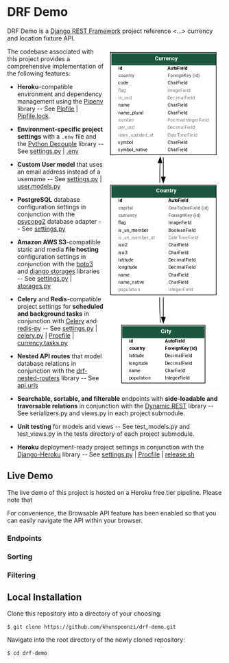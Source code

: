 # DRF Demo

DRF Demo is a [Django REST Framework](https://github.com/encode/django-rest-framework) project reference <...> currency and location fixture API.

<img align="right" src="./documentation/images/drf-demo-schema.png" alt="screenshot runserver in browser">

The codebase associated with this project provides a comprehensive implementation of the following features:

- **Heroku**-compatible environment and dependency management using the [Pipenv](https://github.com/pypa/pipenv) library -- See [Pipfile](./Pipfile) | [Pipfile.lock](./Pipfile.lock).

- **Environment-specific project settings** with a `.env` file and the [Python Decouple](https://github.com/henriquebastos/python-decouple/) library -- See [settings.py](./config/settings.py) | [.env](./.env.example)

- **Custom User model** that uses an email address instead of a username -- See [settings.py](./config/settings.py) | [user.models.py](./user/models.py)

- **PostgreSQL** database configuration settings in conjunction with the [psycopg2](https://github.com/psycopg/psycopg2) database adapter -- See [settings.py](./config/settings.py)

- **Amazon AWS S3**-compatible static and media **file hosting** configuration settings in conjunction with the [boto3](https://github.com/boto/boto3) and [django storages](https://github.com/jschneier/django-storages) libraries -- See [settings.py](./config/settings.py) | [storages.py](./config/storages.py)

- **Celery** and **Redis**-compatible project settings for **scheduled and background tasks** in conjunction with [Celery](https://github.com/celery/celery) and [redis-py](https://github.com/andymccurdy/redis-py) -- See [settings.py](./config/settings.py) | [celery.py](./config/celery.py) | [Procfile](./Procfile) | [currency.tasks.py](./currency/tasks.py)

- **Nested API routes** that model database relations in conjunction with the [drf-nested-routers](https://github.com/alanjds/drf-nested-routers) library -- See [api.urls](./api/urls.py)

- **Searchable, sortable, and filterable** endpoints with **side-loadable and traversable relations** in conjunction with the [Dynamic REST](https://github.com/AltSchool/dynamic-rest) library -- See serializers.py and views.py in each project submodule.

- **Unit testing** for models and views -- See test_models.py and test_views.py in the tests directory of each project submodule.

- **Heroku** deployment-ready project settings in conjunction with the [Django-Heroku](https://github.com/heroku/django-heroku) library -- See [settings.py](./config/settings.py) | [Procfile](./Procfile) | [release.sh](./release.sh)

## Live Demo

The live demo of this project is hosted on a Heroku free tier pipeline. Please note that

For convenience, the Browsable API feature has been enabled so that you can easily navigate the API within your browser.

### Endpoints

### Sorting

### Filtering


## Local Installation

Clone this repository into a directory of your choosing:

```console
$ git clone https://github.com/khunspoonzi/drf-demo.git
```

Navigate into the root directory of the newly cloned repository:

```console
$ cd drf-demo
```
